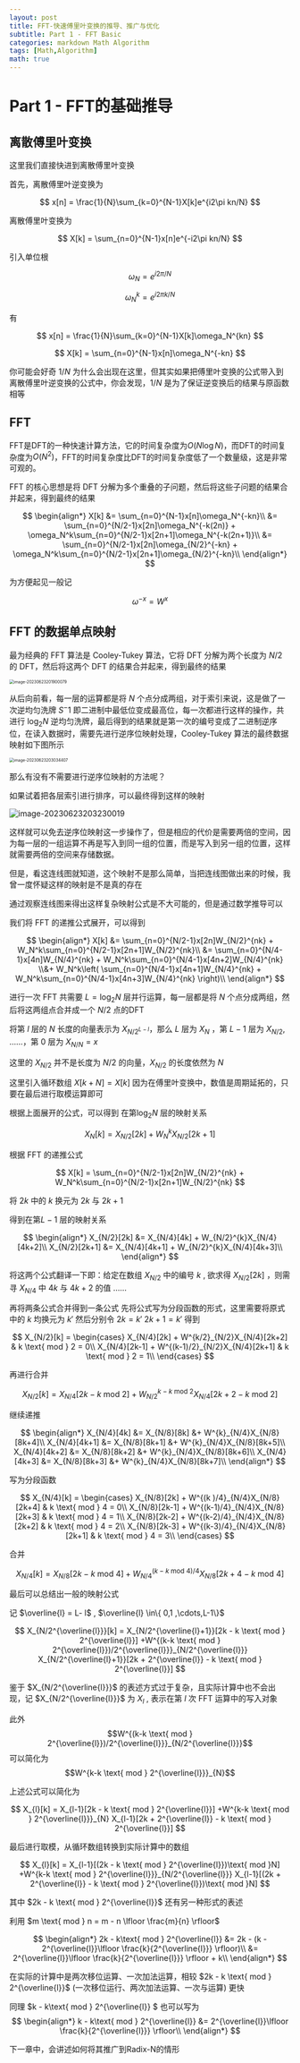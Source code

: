 ```yaml
---
layout: post
title: FFT-快速傅里叶变换的推导、推广与优化
subtitle: Part 1 - FFT Basic
categories: markdown Math Algorithm
tags: [Math,Algorithm]
math: true
---
```


# Part 1 - FFT的基础推导

## 离散傅里叶变换

这里我们直接快进到离散傅里叶变换

首先，离散傅里叶逆变换为

$$
x[n] = \frac{1}{N}\sum_{k=0}^{N-1}X[k]e^{i2\pi kn/N}
$$

离散傅里叶变换为

$$
X[k] = \sum_{n=0}^{N-1}x[n]e^{-i2\pi kn/N}
$$

引入单位根

$$
\omega_N = e^{i2\pi/N}
$$

$$
\omega_N^k = e^{i2\pi k/N}
$$

有

$$
x[n] = \frac{1}{N}\sum_{k=0}^{N-1}X[k]\omega_N^{kn}
$$

$$
X[k] = \sum_{n=0}^{N-1}x[n]\omega_N^{-kn}
$$

你可能会好奇 $1/N$ 为什么会出现在这里，但其实如果把傅里叶变换的公式带入到离散傅里叶逆变换的公式中，你会发现，$1/N$ 是为了保证逆变换后的结果与原函数相等

## FFT

FFT是DFT的一种快速计算方法，它的时间复杂度为$O(N\log N)$，而DFT的时间复杂度为$O(N^2)$，FFT的时间复杂度比DFT的时间复杂度低了一个数量级，这是非常可观的。

FFT 的核心思想是将 DFT 分解为多个重叠的子问题，然后将这些子问题的结果合并起来，得到最终的结果

$$
\begin{align*}
X[k] &= \sum_{n=0}^{N-1}x[n]\omega_N^{-kn}\\
&= \sum_{n=0}^{N/2-1}x[2n]\omega_N^{-k(2n)} + \omega_N^k\sum_{n=0}^{N/2-1}x[2n+1]\omega_N^{-k(2n+1)}\\
&= \sum_{n=0}^{N/2-1}x[2n]\omega_{N/2}^{-kn} + \omega_N^k\sum_{n=0}^{N/2-1}x[2n+1]\omega_{N/2}^{-kn}\\
\end{align*}
$$

为方便起见一般记 

$$\omega^{-x} = W^{x}$$



## FFT 的数据单点映射

最为经典的 FFT 算法是 Cooley-Tukey 算法，它将 DFT 分解为两个长度为 $N/2$ 的 DFT，然后将这两个 DFT 的结果合并起来，得到最终的结果

<img src="https://cdn.jsdelivr.net/gh/StellarWarp/StellarWarp.github.io@main/img/image-20230623201900079.png" alt="image-20230623201900079" style="zoom:50%;" />

从后向前看，每一层的运算都是将 $N$ 个点分成两组，对于索引来说，这是做了一次逆均匀洗牌 $S^-1$ 即二进制中最低位变成最高位，每一次都进行这样的操作，共进行 $\log_2 N$ 逆均匀洗牌，最后得到的结果就是第一次的编号变成了二进制逆序位，在读入数据时，需要先进行逆序位映射处理，Cooley-Tukey 算法的最终数据映射如下图所示

<img src="https://cdn.jsdelivr.net/gh/StellarWarp/StellarWarp.github.io@main/img/image-20230623203034407.png" alt="image-20230623203034407" style="zoom:50%;" />

那么有没有不需要进行逆序位映射的方法呢？

如果试着把各层索引进行排序，可以最终得到这样的映射

![image-20230623203230019](https://cdn.jsdelivr.net/gh/StellarWarp/StellarWarp.github.io@main/img/image-20230623203230019.png)

这样就可以免去逆序位映射这一步操作了，但是相应的代价是需要两倍的空间，因为每一层的一组运算不再是写入到同一组的位置，而是写入到另一组的位置，这样就需要两倍的空间来存储数据。

但是，看这连线图就知道，这个映射不是那么简单，当把连线图做出来的时候，我曾一度怀疑这样的映射是不是真的存在

通过观察连线图来得出这样复杂映射公式是不大可能的，但是通过数学推导可以

我们将 FFT 的递推公式展开，可以得到

$$
\begin{align*}
X[k] 
&= \sum_{n=0}^{N/2-1}x[2n]W_{N/2}^{nk} + W_N^k\sum_{n=0}^{N/2-1}x[2n+1]W_{N/2}^{nk}\\
&= \sum_{n=0}^{N/4-1}x[4n]W_{N/4}^{nk} + W_N^k\sum_{n=0}^{N/4-1}x[4n+2]W_{N/4}^{nk} \\&+ W_N^k\left( \sum_{n=0}^{N/4-1}x[4n+1]W_{N/4}^{nk} + W_N^k\sum_{n=0}^{N/4-1}x[4n+3]W_{N/4}^{nk} \right)\\
\end{align*}
$$

进行一次 FFT 共需要 $L=\log_2N$ 层并行运算，每一层都是将 $N$ 个点分成两组，然后将这两组点合并成一个 $N/2$ 点的DFT

将第 $l$ 层的 $N$ 长度的向量表示为 $X_{N/2^{L-l}}$，那么 $L$ 层为 $X_{N}$ ，第 $L-1$ 层为 $X_{N/2}$, ……，第 $0$ 层为 $X_{N/N} = x$

这里的 $X_{N/2}$ 并不是长度为 $N/2$ 的向量，$X_{N/2}$ 的长度依然为 $N$ 

这里引入循环数组 $X[k+N]=X[k]$ 因为在傅里叶变换中，数值是周期延拓的，只要在最后进行取模运算即可

根据上面展开的公式，可以得到
在第$\log_2N$ 层的映射关系

$$
X_N[k]= X_{N/2}[2k] + W_N^kX_{N/2}[2k+1]
$$

根据 FFT 的递推公式

$$
X[k] = \sum_{n=0}^{N/2-1}x[2n]W_{N/2}^{nk} + W_N^k\sum_{n=0}^{N/2-1}x[2n+1]W_{N/2}^{nk}
$$

将 $2k$ 中的 $k$ 换元为 $2k$ 与 $2k + 1$ 

得到在第$L-1$ 层的映射关系

$$
\begin{align*}
X_{N/2}[2k] &= X_{N/4}[4k] + W_{N/2}^{k}X_{N/4}[4k+2]\\
X_{N/2}[2k+1] &= X_{N/4}[4k+1] + W_{N/2}^{k}X_{N/4}[4k+3]\\
\end{align*}
$$

将这两个公式翻译一下即：给定在数组 $X_{N/2}$ 中的编号 $k$ , 欲求得 $X_{N/2}[2k]$ ，则需寻 $X_{N/4}$ 中 $4k$ 与 $4k+2$ 的值 ……

再将两条公式合并得到一条公式
先将公式写为分段函数的形式，这里需要将原式中的 $k$ 均换元为 $k'$ 然后分别令 $2k = k'$ $2k+1=k'$ 得到

$$
X_{N/2}[k] = \begin{cases}
X_{N/4}[2k]   + W^{k/2}_{N/2}X_{N/4}[2k+2] & k \text{ mod } 2 = 0\\
X_{N/4}[2k-1] + W^{(k-1)/2}_{N/2}X_{N/4}[2k+1] & k \text{ mod } 2 = 1\\
\end{cases}
$$

再进行合并

$$
X_{N/2}[k] = 
X_{N/4}[2k - k \text{ mod } 2] 
+W^{k-k \text{ mod } 2}_{N/2}
X_{N/4}[2k + 2 - k \text{ mod } 2]
$$

继续递推

$$
\begin{align*}
X_{N/4}[4k]   &= X_{N/8}[8k]   &+ W^{k}_{N/4}X_{N/8}[8k+4]\\
X_{N/4}[4k+1] &= X_{N/8}[8k+1] &+ W^{k}_{N/4}X_{N/8}[8k+5]\\
X_{N/4}[4k+2] &= X_{N/8}[8k+2] &+ W^{k}_{N/4}X_{N/8}[8k+6]\\
X_{N/4}[4k+3] &= X_{N/8}[8k+3] &+ W^{k}_{N/4}X_{N/8}[8k+7]\\
\end{align*}
$$

写为分段函数

$$
X_{N/4}[k] = \begin{cases}
X_{N/8}[2k]   + W^{(k  )/4}_{N/4}X_{N/8}[2k+4] & k \text{ mod } 4 = 0\\
X_{N/8}[2k-1] + W^{(k-1)/4}_{N/4}X_{N/8}[2k+3] & k \text{ mod } 4 = 1\\
X_{N/8}[2k-2] + W^{(k-2)/4}_{N/4}X_{N/8}[2k+2] & k \text{ mod } 4 = 2\\
X_{N/8}[2k-3] + W^{(k-3)/4}_{N/4}X_{N/8}[2k+1] & k \text{ mod } 4 = 3\\
\end{cases}
$$

合并

$$
X_{N/4}[k] = 
X_{N/8}[2k - k \text{ mod } 4] + 
W^{(k-k \text{ mod } 4)/4}_{N/4}
X_{N/8}[2k + 4 - k \text{ mod } 4]
$$

最后可以总结出一般的映射公式

记 $\overline{l} = L- l$ , $\overline{l} \in\{ 0,1 ,\cdots,L-1\}$

$$
X_{N/2^{\overline{l}}}[k] = 
X_{N/2^{\overline{l}+1}}[2k - k \text{ mod } 2^{\overline{l}}] 
+W^{(k-k \text{ mod } 2^{\overline{l}})/2^{\overline{l}}}_{N/2^{\overline{l}}}
X_{N/2^{\overline{l}+1}}[2k + 2^{\overline{l}} - k \text{ mod } 2^{\overline{l}}]
$$

鉴于 $X_{N/2^{\overline{l}}}$ 的表述方式过于复杂，且实际计算中也不会出现，记 $X_{N/2^{\overline{l}}}$ 为 $X_{l}$ , 表示在第 $l$ 次 FFT 运算中的写入对象

此外 $$W^{(k-k \text{ mod } 2^{\overline{l}})/2^{\overline{l}}}_{N/2^{\overline{l}}}$$ 可以简化为 $$W^{k-k \text{ mod } 2^{\overline{l}}}_{N}$$

上述公式可以简化为

$$
X_{l}[k] = X_{l-1}[2k - k \text{ mod } 2^{\overline{l}}] 
+W^{k-k \text{ mod } 2^{\overline{l}}}_{N}
X_{l-1}[2k + 2^{\overline{l}} - k \text{ mod } 2^{\overline{l}}]
$$

最后进行取模，从循环数组转换到实际计算中的数组

$$
X_{l}[k] = X_{l-1}[(2k - k \text{ mod } 2^{\overline{l}})\text{ mod }N] 
+W^{k-k \text{ mod } 2^{\overline{l}}}_{N/2^{\overline{l}}}
X_{l-1}[(2k + 2^{\overline{l}} - k \text{ mod } 2^{\overline{l}})\text{ mod }N]
$$

其中 $2k - k \text{ mod } 2^{\overline{l}}$ 还有另一种形式的表述

利用 $m \text{ mod } n = m - n \lfloor \frac{m}{n} \rfloor$

$$
\begin{align*}
2k - k\text{ mod } 2^{\overline{l}} &= 2k - (k - 2^{\overline{l}}\lfloor \frac{k}{2^{\overline{l}}} \rfloor)\\
&= 2^{\overline{l}}\lfloor \frac{k}{2^{\overline{l}}} \rfloor + k\\
\end{align*}
$$

在实际的计算中是两次移位运算、一次加法运算，相较 $2k - k \text{ mod } 2^{\overline{l}}$ (一次移位运行、两次加法运算、一次与运算) 更快

同理 $k - k\text{ mod } 2^{\overline{l}} $ 也可以写为
$$
\begin{align*}
k - k\text{ mod } 2^{\overline{l}} 
&= 2^{\overline{l}}\lfloor \frac{k}{2^{\overline{l}}} \rfloor\\
\end{align*}
$$

下一章中，会讲述如何将其推广到Radix-N的情形











